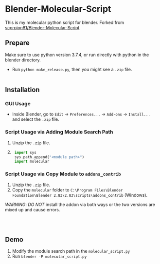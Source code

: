 # Blender-Molecular-Script

This is my molecular python script for blender. Forked from [scorpion81/Blender-Molecular-Script](https://github.com/scorpion81/Blender-Molecular-Script)

## Prepare 

Make sure to use python version 3.7.4, or run directly with python in the blender directory.

* Run `python make_release.py`, then you might see a `.zip` file.
<br /><br />

## Installation

### GUI Usage

* Inside Blender, go to `Edit` -> `Preferences...` -> `Add-ons` -> `Install...` and select the `.zip` file. 


### Script Usage via Adding Module Search Path

1. Unzip the `.zip` file.
2. ```python
    import sys
    sys.path.append("<module path>")
    import molecular


### Script Usage via Copy Module to `addons_contrib`

1. Unzip the `.zip` file.
2. Copy the `molecular` folder to `C:\Program Files\Blender Foundation\Blender 2.83\2.83\scripts\addons_contrib` (Windows).

*WARNING*: *DO NOT* install the addon via both ways or the two versions are mixed up and cause errors. 

<br /><br />
## Demo
1. Modify the module search path in the `molecular_script.py`
2. Run `blender -P molecular_script.py`
<br /><br />
